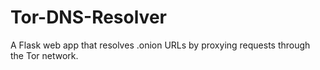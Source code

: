 # Tor-DNS-Resolver
A Flask web app that resolves .onion URLs by proxying requests through the Tor network.
